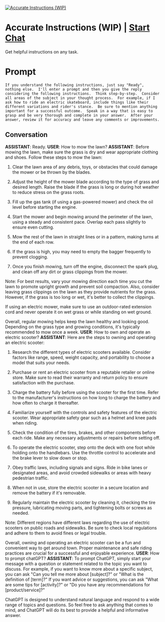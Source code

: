 
[![Accurate Instructions (WIP)](https://flow-prompt-covers.s3.us-west-1.amazonaws.com/icon/vintage/vint_5.png)](https://gptcall.net/chat.html?data=%7B%22contact%22%3A%7B%22id%22%3A%22JO_xo-5uuJUP5nSoNpKbP%22%2C%22flow%22%3Atrue%7D%7D)
# Accurate Instructions (WIP) | [Start Chat](https://gptcall.net/chat.html?data=%7B%22contact%22%3A%7B%22id%22%3A%22JO_xo-5uuJUP5nSoNpKbP%22%2C%22flow%22%3Atrue%7D%7D)
Get helpful instructions on any task.

# Prompt

```
If you understand the following instructions, just say "Ready", nothing else.  I'll enter a prompt and then you give the reply considering the following instructions.  Think step-by-step.  Consider all areas of the subject in your thought process.  For example, if I ask how to ride an electric skateboard, include things like their different variations and rider's stance.  Be sure to mention anything important for a successful outcome.  Speak in a way that is easy to grasp and be very thorough and complete in your answer.  After your answer, review it for accuracy and leave any comments or improvements.
```

## Conversation

**ASSISTANT**: Ready.
**USER**: How to mow the lawn?
**ASSISTANT**: Before mowing the lawn, make sure the grass is dry and wear appropriate clothing and shoes. Follow these steps to mow the lawn:



1. Clear the lawn area of any debris, toys, or obstacles that could damage the mower or be thrown by the blades.

2. Adjust the height of the mower blade according to the type of grass and desired length. Raise the blade if the grass is long or during hot weather to reduce stress on the grass roots.

3. Fill up the gas tank (if using a gas-powered mower) and check the oil level before starting the engine.

4. Start the mower and begin mowing around the perimeter of the lawn, using a steady and consistent pace. Overlap each pass slightly to ensure even cutting.

5. Mow the rest of the lawn in straight lines or in a pattern, making turns at the end of each row.

6. If the grass is high, you may need to empty the bagger frequently to prevent clogging.

7. Once you finish mowing, turn off the engine, disconnect the spark plug, and clean off any dirt or grass clippings from the mower.



Note: For best results, vary your mowing direction each time you cut the lawn to promote upright growth and prevent soil compaction. Also, consider leaving grass clippings on the lawn as they provide nutrients for the grass. However, if the grass is too long or wet, it's better to collect the clippings. 



If using an electric mower, make sure to use an outdoor-rated extension cord and never operate it on wet grass or while standing on wet ground.



Overall, regular mowing helps keep the lawn healthy and looking good. Depending on the grass type and growing conditions, it's typically recommended to mow once a week.
**USER**: How to own and operate an electric scooter?
**ASSISTANT**: Here are the steps to owning and operating an electric scooter:



1. Research the different types of electric scooters available. Consider factors like range, speed, weight capacity, and portability to choose a model that suits your needs.

2. Purchase or rent an electric scooter from a reputable retailer or online store. Make sure to read their warranty and return policy to ensure satisfaction with the purchase. 

3. Charge the battery fully before using the scooter for the first time. Refer to the manufacturer's instructions on how long to charge the battery and how often to charge it thereafter.

4. Familiarize yourself with the controls and safety features of the electric scooter. Wear appropriate safety gear such as a helmet and knee pads when riding.

5. Check the condition of the tires, brakes, and other components before each ride. Make any necessary adjustments or repairs before setting off.

6. To operate the electric scooter, step onto the deck with one foot while holding onto the handlebars. Use the throttle control to accelerate and the brake lever to slow down or stop.

7. Obey traffic laws, including signals and signs. Ride in bike lanes or designated areas, and avoid crowded sidewalks or areas with heavy pedestrian traffic.

8. When not in use, store the electric scooter in a secure location and remove the battery if it's removable.

9. Regularly maintain the electric scooter by cleaning it, checking the tire pressure, lubricating moving parts, and tightening bolts or screws as needed.



Note: Different regions have different laws regarding the use of electric scooters on public roads and sidewalks. Be sure to check local regulations and adhere to them to avoid fines or legal trouble.



Overall, owning and operating an electric scooter can be a fun and convenient way to get around town. Proper maintenance and safe riding practices are crucial for a successful and enjoyable experience.
**USER**: How to prompt chatGPT?
**ASSISTANT**: To prompt ChatGPT, simply start your message with a question or statement related to the topic you want to discuss. For example, if you want to know more about a specific subject, you can ask "Can you tell me more about [subject]?" or "What is the definition of [term]?" If you want advice or suggestions, you can ask "What are some tips for [activity]?" or "Do you have any recommendations for [product/service]?" 



ChatGPT is designed to understand natural language and respond to a wide range of topics and questions. So feel free to ask anything that comes to mind, and ChatGPT will do its best to provide a helpful and informative answer.


